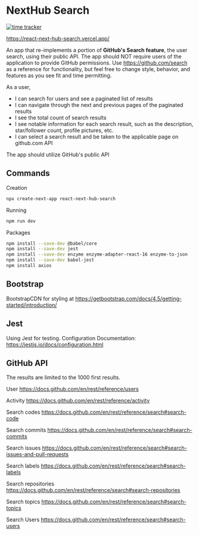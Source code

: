 # NextHub Search

[![time tracker](https://wakatime.com/badge/github/sergiogomes/react-next-hub-search.svg)](https://wakatime.com/badge/github/sergiogomes/react-next-hub-search)

<https://react-next-hub-search.vercel.app/>

An app that re-implements a portion of **GitHub's Search feature**, the user search, using their public API.
The app should NOT require users of the application to provide GitHub permissions.
Use <https://github.com/search> as a reference for functionality, but feel free to change style, behavior, and features as
you see fit and time permitting.

As a user,

- I can search for users and see a paginated list of results
- I can navigate through the next and previous pages of the paginated results
- I see the total count of search results
- I see notable information for each search result, such as the description, star/follower count, profile pictures, etc.
- I can select a search result and be taken to the applicable page on github.com API

The app should utilize GitHub's public API

## Commands

Creation

```sh
npx create-next-app react-next-hub-search
```

Running

```sh
npm run dev
```

Packages

```sh
npm install --save-dev @babel/core
npm install --save-dev jest
npm install --save-dev enzyme enzyme-adapter-react-16 enzyme-to-json
npm install --save-dev babel-jest
npm install axios
```

## Bootstrap

BootstrapCDN for styling at <https://getbootstrap.com/docs/4.5/getting-started/introduction/>

## Jest

Using Jest for testing.
Configuration Documentation: <https://jestjs.io/docs/configuration.html>

## GitHub API

The results are limited to the 1000 first results.

User
<https://docs.github.com/en/rest/reference/users>

Activity
<https://docs.github.com/en/rest/reference/activity>

Search codes
<https://docs.github.com/en/rest/reference/search#search-code>

Search commits
<https://docs.github.com/en/rest/reference/search#search-commits>

Search issues
<https://docs.github.com/en/rest/reference/search#search-issues-and-pull-requests>

Search labels
<https://docs.github.com/en/rest/reference/search#search-labels>

Search repositories
<https://docs.github.com/en/rest/reference/search#search-repositories>

Search topics
<https://docs.github.com/en/rest/reference/search#search-topics>

Search Users
<https://docs.github.com/en/rest/reference/search#search-users>
